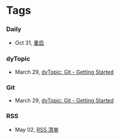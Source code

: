 Tags
===

### Daily

- Oct 31, [重启](#!/blog/2015/restart)

### dyTopic

- March 29, [dyTopic: Git - Getting Started](#!/blog/2015/git-getting-started-for-dy)

### Git

- March 29, [dyTopic: Git - Getting Started](#!/blog/2015/git-getting-started-for-dy)

### RSS

- May 02, [RSS 清单](#!/blog/2015/my-rss-subscriptions)


